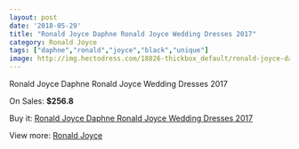 ```yaml
---
layout: post
date: '2018-05-29'
title: "Ronald Joyce Daphne Ronald Joyce Wedding Dresses 2017"
category: Ronald Joyce
tags: ["daphne","ronald","joyce","black","unique"]
image: http://img.hectodress.com/18826-thickbox_default/ronald-joyce-daphne-ronald-joyce-wedding-dresses-2012.jpg
---
```

Ronald Joyce Daphne Ronald Joyce Wedding Dresses 2017

On Sales: **$256.8**
<a href="https://www.hectodress.com/ronald-joyce/8869-ronald-joyce-daphne-ronald-joyce-wedding-dresses-2012.html"><amp-img layout="responsive" width="600" height="600" src="//img.hectodress.com/18826-thickbox_default/ronald-joyce-daphne-ronald-joyce-wedding-dresses-2012.jpg" alt="Ronald Joyce Daphne Ronald Joyce Wedding Dresses 2017 0" /></a>
<a href="https://www.hectodress.com/ronald-joyce/8869-ronald-joyce-daphne-ronald-joyce-wedding-dresses-2012.html"><amp-img layout="responsive" width="600" height="600" src="//img.hectodress.com/18828-thickbox_default/ronald-joyce-daphne-ronald-joyce-wedding-dresses-2012.jpg" alt="Ronald Joyce Daphne Ronald Joyce Wedding Dresses 2017 1" /></a>
<a href="https://www.hectodress.com/ronald-joyce/8869-ronald-joyce-daphne-ronald-joyce-wedding-dresses-2012.html"><amp-img layout="responsive" width="600" height="600" src="//img.hectodress.com/18827-thickbox_default/ronald-joyce-daphne-ronald-joyce-wedding-dresses-2012.jpg" alt="Ronald Joyce Daphne Ronald Joyce Wedding Dresses 2017 2" /></a>

Buy it: [Ronald Joyce Daphne Ronald Joyce Wedding Dresses 2017](https://www.hectodress.com/ronald-joyce/8869-ronald-joyce-daphne-ronald-joyce-wedding-dresses-2012.html "Ronald Joyce Daphne Ronald Joyce Wedding Dresses 2017")

View more: [Ronald Joyce](https://www.hectodress.com/149-ronald-joyce "Ronald Joyce")